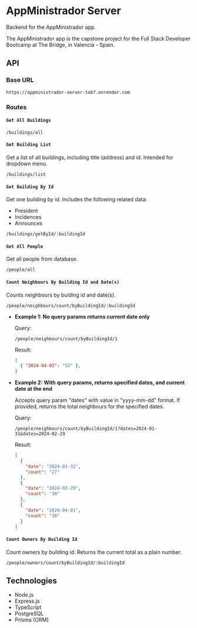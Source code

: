 # AppMinistrador Server

Backend for the AppMinistrador app.  

The AppMinistrador app is the capstone project for the Full Stack Developer Bootcamp at The Bridge, in Valencia - Spain.  

## API

### Base URL

```
https://appministrador-server-tob7.onrender.com
```

### Routes

#### `Get All Buildings`

```
/buildings/all
```

#### `Get Building List`

Get a list of all buildings, including title (address) and id. Intended for dropdown menu.

```
/buildings/list
```

#### `Get Building By Id`

Get one building by id. Includes the following related data:
- President
- Incidences
- Announces

```
/buildings/getById/:buildingId
```

#### `Get All People`

Get all people from database.

```
/people/all
```

#### `Count Neighbours By Building Id and Date(s)`

Counts neighbours by buiding id and date(s).

```
/people/neighbours/count/byBuildingId/:buildingId
```

- **Example 1: No query params returns current date only**

  Query:

  ```
  /people/neighbours/count/byBuildingId/1
  ```

  Result:

  ``` json
  [ 
    { "2024-04-02": "52" },
  ]
  ```

- **Example 2: With query params, returns specified dates, and current date at the end**

  Accepts query param "dates" with value in "yyyy-mm-dd" format. If provided, returns the total neighbours for the specified dates.

  Query:

  ```
  /people/neighbours/count/byBuildingId/1?dates=2024-01-31&dates=2024-02-29
  ```

  Result:

  ``` json
  [
    {
      "date": "2024-01-31",
      "count": "27"
    },
    {
      "date": "2024-02-29",
      "count": "30"
    },
    {
      "date": "2024-04-01",
      "count": "30"
    }
  ]
  ```

#### `Count Owners By Building Id`

Count owners by building id. Returns the current total as a plain number.

```
/people/owners/count/byBuildingId/:buildingId
```

## Technologies

- Node.js
- Express.js
- TypeScript
- PostgreSQL
- Prisma (ORM)
